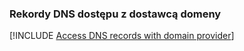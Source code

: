 ### <a name="access-dns-records-with-domain-provider"></a>Rekordy DNS dostępu z dostawcą domeny

[!INCLUDE [Access DNS records with domain provider](app-service-web-access-dns-records-no-h.md)]
